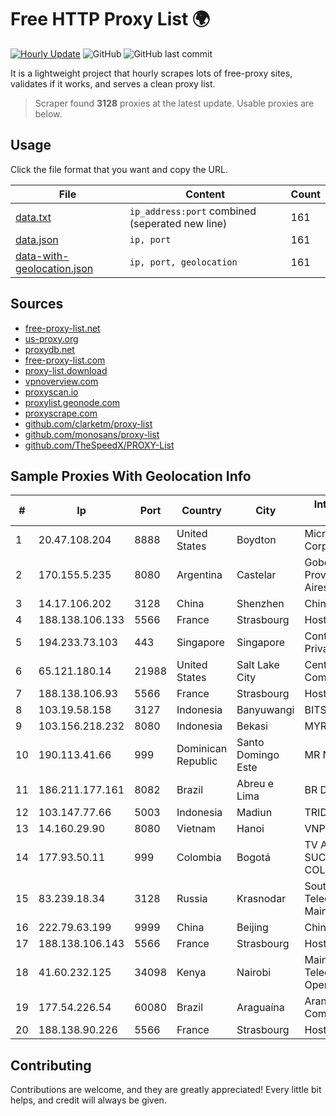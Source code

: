 
# Free HTTP Proxy List 🌍

[![Hourly Update](https://github.com/mertguvencli/http-proxy-list/actions/workflows/main.yml/badge.svg?branch=main)](https://github.com/mertguvencli/http-proxy-list/actions/workflows/main.yml)
![GitHub](https://img.shields.io/github/license/mertguvencli/http-proxy-list)
![GitHub last commit](https://img.shields.io/github/last-commit/mertguvencli/http-proxy-list)

It is a lightweight project that hourly scrapes lots of free-proxy sites, validates if it works, and serves a clean proxy list.


> Scraper found **3128** proxies at the latest update. Usable proxies are below.

## Usage

Click the file format that you want and copy the URL.


|File|Content|Count|
|----|-------|-----|
|[data.txt](https://raw.githubusercontent.com/mertguvencli/http-proxy-list/main/proxy-list/data.txt)|`ip_address:port` combined (seperated new line)|161|
|[data.json](https://raw.githubusercontent.com/mertguvencli/http-proxy-list/main/proxy-list/data.json)|`ip, port`|161|
|[data-with-geolocation.json](https://raw.githubusercontent.com/mertguvencli/http-proxy-list/main/proxy-list/data-with-geolocation.json)|`ip, port, geolocation`|161|

## Sources

* [free-proxy-list.net](https://free-proxy-list.net)
* [us-proxy.org](https://www.us-proxy.org)
* [proxydb.net](http://proxydb.net)
* [free-proxy-list.com](https://free-proxy-list.com/?page=&port=&type%5B%5D=http&type%5B%5D=https&up_time=0&search=Search)
* [proxy-list.download](https://www.proxy-list.download/HTTP)
* [vpnoverview.com](https://vpnoverview.com/privacy/anonymous-browsing/free-proxy-servers)
* [proxyscan.io](https://www.proxyscan.io)
* [proxylist.geonode.com](https://proxylist.geonode.com/api/proxy-list?limit=300&page=1&sort_by=lastChecked&sort_type=desc&protocols=http,https)
* [proxyscrape.com](https://api.proxyscrape.com/v2/?request=displayproxies&protocol=http&timeout=10000&country=all&ssl=all&anonymity=all)
* [github.com/clarketm/proxy-list](https://raw.githubusercontent.com/clarketm/proxy-list/master/proxy-list-raw.txt)
* [github.com/monosans/proxy-list](https://raw.githubusercontent.com/monosans/proxy-list/main/proxies/http.txt)
* [github.com/TheSpeedX/PROXY-List](https://raw.githubusercontent.com/TheSpeedX/PROXY-List/master/http.txt)


## Sample Proxies With Geolocation Info

|#|Ip|Port|Country|City|Internet Service Provider|
|-|--|----|-------|----|-------------------------|
|1|20.47.108.204|8888|United States|Boydton|Microsoft Corporation|
|2|170.155.5.235|8080|Argentina|Castelar|Gobernacion de la Provincia de Buenos Aires|
|3|14.17.106.202|3128|China|Shenzhen|Chinanet|
|4|188.138.106.133|5566|France|Strasbourg|Host Europe GmbH|
|5|194.233.73.103|443|Singapore|Singapore|Contabo Asia Private Limited|
|6|65.121.180.14|21988|United States|Salt Lake City|CenturyLink Communications|
|7|188.138.106.93|5566|France|Strasbourg|Host Europe GmbH|
|8|103.19.58.158|3127|Indonesia|Banyuwangi|BITSNET|
|9|103.156.218.232|8080|Indonesia|Bekasi|MYREPUBLIC|
|10|190.113.41.66|999|Dominican Republic|Santo Domingo Este|MR Networking, SRL|
|11|186.211.177.161|8082|Brazil|Abreu e Lima|BR Digital|
|12|103.147.77.66|5003|Indonesia|Madiun|TRIDATA|
|13|14.160.29.90|8080|Vietnam|Hanoi|VNPT-VNNIC|
|14|177.93.50.11|999|Colombia|Bogotá|TV AZTECA SUCURSAL COLOMBIA|
|15|83.239.18.34|3128|Russia|Krasnodar|Southen Telecommunication Maintainer|
|16|222.79.63.199|9999|China|Beijing|Chinanet|
|17|188.138.106.143|5566|France|Strasbourg|Host Europe GmbH|
|18|41.60.232.125|34098|Kenya|Nairobi|Maintainer Liquid Telecommunications Operations Limited|
|19|177.54.226.54|60080|Brazil|Araguaína|Aranet Comunicacao Ltda|
|20|188.138.90.226|5566|France|Strasbourg|Host Europe GmbH|



## Contributing

Contributions are welcome, and they are greatly appreciated! Every
little bit helps, and credit will always be given.

